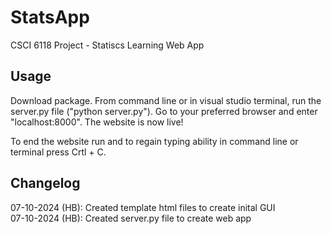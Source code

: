 # StatsApp
CSCI 6118 Project - Statiscs Learning Web App 

## Usage
Download package. From command line or in visual studio terminal, run the server.py file ("python server.py"). Go to your preferred browser and enter "localhost:8000". The website is now live! 

To end the website run and to regain typing ability in command line or terminal press Crtl + C. 

## Changelog

07-10-2024 (HB): Created template html files to create inital GUI <br/>
07-10-2024 (HB): Created server.py file to create web app <br/>